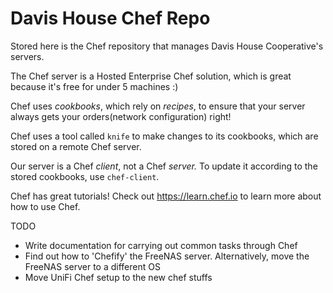 Davis House Chef Repo
===========

Stored here is the Chef repository that manages Davis House Cooperative's servers.

The Chef server is a Hosted Enterprise Chef solution, which is great because it's free for under 5 machines :)

Chef uses *cookbooks*, which rely on *recipes*, to ensure that your server always gets your orders(network configuration) right!

Chef uses a tool called `knife` to make changes to its cookbooks, which are stored on a remote Chef server.

Our server is a Chef *client*, not a Chef *server.* To update it according to the stored cookbooks, use `chef-client`.

Chef has great tutorials! Check out https://learn.chef.io to learn more about how to use Chef. 

TODO
- Write documentation for carrying out common tasks through Chef
- Find out how to 'Chefify' the FreeNAS server. Alternatively, move the FreeNAS server to a different OS
- Move UniFi Chef setup to the new chef stuffs

